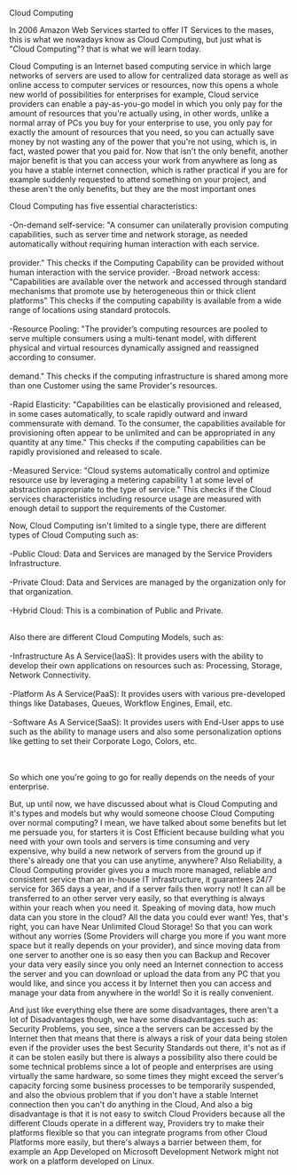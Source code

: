 Cloud Computing <br>

In 2006 Amazon Web Services started to offer IT Services to the mases, 
this is what we nowadays know as Cloud Computing, but just what is "Cloud Computing"?
that is what we will learn today. <br>

Cloud Computing is an Internet based computing service in which large networks of servers
are used to allow for centralized data storage as well as online access to computer services
or resources, now this opens a whole new world of possibilities for enterprises
for example, Cloud service providers can enable a pay-as-you-go model in which you
only pay for the amount of resources that you're actually using, in other words, unlike
a normal array of PCs you buy for your enterprise to use, you only pay for exactly the amount
of resources that you need, so you can actually save money by not wasting any of the power
that you're not using, which is, in fact, wasted power that you paid for. Now that isn't the only
benefit, another major benefit is that you can access your work from anywhere as long as you have
a stable internet connection, which is rather practical if you are for example suddenly requested
to attend something on your project, and these aren't the only benefits, but they are the most important ones

Cloud Computing has five essential characteristics: <br><br>
-On-demand self-service: "A consumer can unilaterally provision computing capabilities, such as server time and network
storage, as needed automatically without requiring human interaction with each service.<br><br>
provider." This checks if the Computing Capability can be provided without human interaction with the service provider.
-Broad network access: "Capabilities are available over the network and accessed through standard mechanisms that
promote use by heterogeneous thin or thick client platforms" This checks if the computing capability is available from a
wide range of locations using standard protocols.<br><br>
-Resource Pooling: "The provider’s computing resources are pooled to serve multiple consumers using a multi-tenant model,
with different physical and virtual resources dynamically assigned and reassigned according to consumer.<br><br>
demand." This checks if the computing infrastructure is shared among more than one Customer using the same Provider's resources.<br><br>
-Rapid Elasticity: "Capabilities can be elastically provisioned and released, in some cases automatically, to scale rapidly
outward and inward commensurate with demand. To the consumer, the capabilities available for
provisioning often appear to be unlimited and can be appropriated in any quantity at any time." This checks if the computing
capabilities can be rapidly provisioned and released to scale.<br><br>
-Measured Service: "Cloud systems automatically control and optimize resource use by leveraging a metering capability 1 at
some level of abstraction appropriate to the type of service." This checks if the Cloud services characteristics including resource usage are
measured with enough detail to support the requirements of the
Customer.

Now, Cloud Computing isn't limited to a single type, there are different types of Cloud Computing
such as:<br><br>
 -Public Cloud: Data and Services are managed by the Service Providers Infrastructure.<br><br>
 -Private Cloud: Data and Services are managed by the organization only for that organization.<br><br>
 -Hybrid Cloud: This is a combination of Public and Private.<br><br>

Also there are different Cloud Computing Models, such as:<br><br>
 -Infrastructure As A Service(IaaS): It provides users with the ability to develop their own
  applications on resources such as: Processing, Storage, Network Connectivity.<br><br>
 -Platform As A Service(PaaS): It provides users with various pre-developed things like
  Databases, Queues, Workflow Engines, Email, etc.<br><br>
 -Software As A Service(SaaS): It provides users with End-User apps to use such as the ability
  to manage users and also some personalization options like getting to set their Corporate Logo, Colors, etc.<br><br><br>

So which one you're going to go for really depends on the needs of your enterprise.

But, up until now, we have discussed about what is Cloud Computing and it's types and models
but why would someone choose Cloud Computing over normal computing? I mean, we have talked about some benefits
but let me persuade you, for starters it is Cost Efficient because building what you need with your own tools and servers
is time consuming and very expensive, why build a new network of servers from the ground up if there's already one that you can
use anytime, anywhere? Also Reliability, a Cloud Computing provider gives you a much more managed, reliable and consistent service
than an in-house IT infrastructure, it guarantees 24/7 service for 365 days a year, and if a server fails then 
worry not! It can all be transferred to an other server very easily, so that everything is always within your reach when you need it.
Speaking of moving data, how much data can you store in the cloud? All the data you could ever want! Yes, that's right, you can have
Near Unlimited Cloud Storage! So that you can work without any worries (Some Providers will charge you more if you want more space
but it really depends on your provider), and since moving data from one server to another one  is so easy then you can Backup and Recover
your data very easily since you only need an Internet connection to access the server and you can download or upload the data from any
PC that you would like, and since you access it by Internet then you can access and manage your data from anywhere in the world! So it is
really convenient.

And just like everything else there are some disadvantages, there aren't a lot of Disadvantages though, we have some disadvantages such as:
Security Problems, you see, since a the servers can be accessed by the Internet then that means that there is always a risk of your data being stolen
even if the provider uses the best Security Standards out there, it's not as if it can be stolen easily but there is always a possibility
also there could be some technical problems since a lot of people and enterprises are using virtually the same hardware, so some times they
might exceed the server's capacity forcing some business processes to be temporarily suspended, and also the obvious problem that if you don't
have a stable Internet connection then you can't do anything in the Cloud, And also a big disadvantage is that it is not easy to switch
Cloud Providers because all the different Clouds operate in a different way, Providers try to make their platforms flexible so that you can
integrate programs from other Cloud Platforms more easily, but there's always a barrier between them, for example an App Developed on Microsoft
Development Network might not work on a platform developed on Linux.
